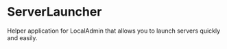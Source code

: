 # ServerLauncher
Helper application for LocalAdmin that allows you to launch servers quickly and easily.